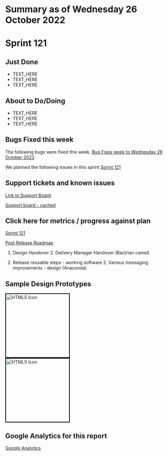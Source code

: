# Summary as of Wednesday 26 October 2022 

# Sprint 121

## Just Done
* TEXT_HERE
* TEXT_HERE
* TEXT_HERE

## About to Do/Doing
* TEXT_HERE
* TEXT_HERE
* TEXT_HERE

## Bugs Fixed this week
The following bugs were fixed this week.
[Bug Fixes week to Wednesday 26 October 2022](graphs/bugs26102022.png)

We planned the following issues in this sprint 
[Sprint 121](graphs/sprint26102022.png)

## Support tickets and known issues
[Link to Support Board](https://collaboration.homeoffice.gov.uk/jira/secure/RapidBoard.jspa?rapidView=1717&selectedIssue=ASSB-253)

[Support board - cached](graphs/supportBoard26102022.png)

## Click here for metrics / progress against plan
[Sprint 121](graphs/progress26102022.png)

[Post Release Roadmap](graphs/roadmap26102022.png)

1. Design Handover 2. Delivery Manager Handover (Bactrian camel)

1. Release reusable steps - working software 2. Various messaging improvements - design (Anaconda)

## Sample Design Prototypes
<a href="graphs/proto1_26102022.png"><img src="graphs/proto1_26102022.png" alt="HTML5 Icon" width="200" style="border:2px solid black"></a>
<br>
<a href="graphs/proto2_26102022.png"><img src="graphs/proto2_26102022.png" alt="HTML5 Icon" width="200" style="border:2px solid black"></a>
<br>


## Google Analytics for this report
[Google Analytics](graphs/GA26102022.png)

